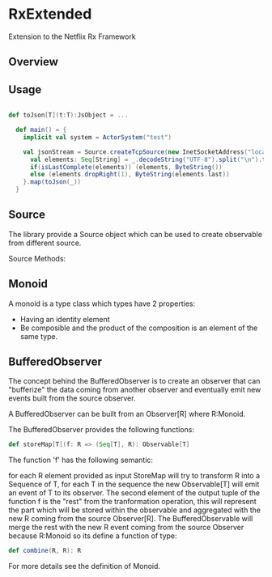 # RxExtended
Extension to the Netflix Rx Framework

Overview
--------

Usage
-----

```scala

def toJson[T](t:T):JsObject = ...

  def main() = {
    implicit val system = ActorSystem("test")

    val jsonStream = Source.createTcpSource(new InetSocketAddress("localhost", 10310)).storeMap[String] {
      val elements: Seq[String] = _.decodeString("UTF-8").split("\n").toSeq
      if(isLastComplete(elements)) (elements, ByteString())
      else (elements.dropRight(1), ByteString(elements.last))
    }.map(toJson(_))
  }

```

Source
------
The library provide a Source object which can be used to create observable from different source.

Source Methods:

Monoid
------
A monoid is a type class which types have 2 properties:

- Having an identity element
- Be composible and the product of the composition is an element of the same type.

BufferedObserver
----------------
The concept behind the BufferedObserver is to create an observer that can "bufferize" the data coming from another
observer and eventually emit new events built from the source observer.

A BufferedObserver can be built from an Observer[R] where R:Monoid.

The BufferedObserver provides the following functions:

```scala
def storeMap[T](f: R => (Seq[T], R): Observable[T]
```

The function 'f' has the following semantic:

for each R element provided as input StoreMap will try to transform R into a Sequence of T, for each T in the sequence the new Observable[T]
will emit an event of T to its observer.
The second element of the output tuple of the function f is the "rest" from the tranformation operation, this will represent the part which will
be stored within the observable and aggregated with the new R coming from the source Observer[R]. The BufferedObservable will merge the rest with
the new R event coming from the source Observer because R:Monoid so its define a function of type:
```scala
def combine(R, R): R
```
For more details see the definition of Monoid.